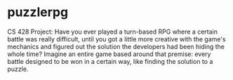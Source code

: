 # puzzlerpg
CS 428 Project: Have you ever played a turn-based RPG where a certain battle was really difficult, until you got a little more creative with the game's mechanics and figured out the solution the developers had been hiding the whole time? Imagine an entire game based around that premise: every battle designed to be won in a certain way, like finding the solution to a puzzle.
